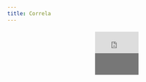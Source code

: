 ```yaml
---
title: Correlation Heatmap
---
```


<style>
  @import url(http://fonts.googleapis.com/css?family=Yanone+Kaffeesatz:400,700);
  
  div, iframe {
    width: 100px;
    height: 50px;
    margin: 0 auto;
    background-color: #777;
    display:block;
}


</style>

<div>
  <iframe width="1200" height="1200" frameborder="0" scrolling="no" align="middle" src="https://plot.ly/~hpsilva/34.embed"></iframe>
<div>
